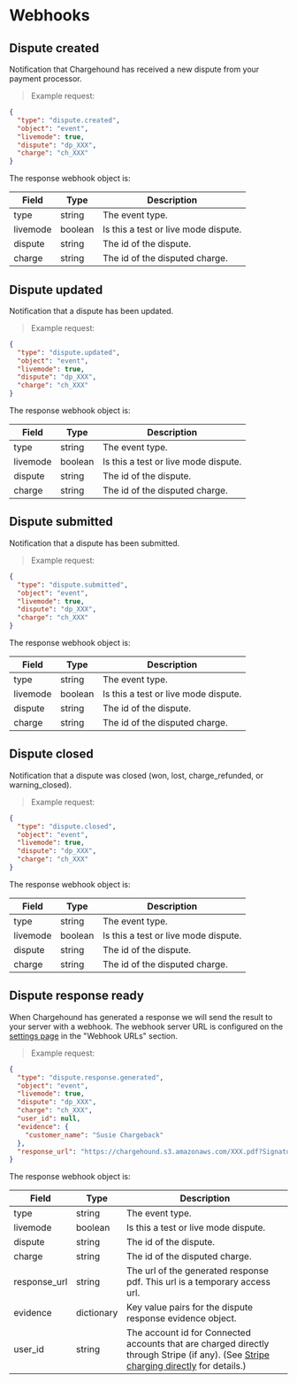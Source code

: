 # Webhooks

## Dispute created

Notification that Chargehound has received a new dispute from your payment processor.

> Example request:

```json
{
  "type": "dispute.created",
  "object": "event",
  "livemode": true,
  "dispute": "dp_XXX",
  "charge": "ch_XXX"
}
```

The response webhook object is:

| Field | Type | Description |
|---------------------|---------|-----------|
| type | string | The event type.
| livemode | boolean | Is this a test or live mode dispute. |
| dispute | string | The id of the dispute. |
| charge | string| The id of the disputed charge. |

## Dispute updated

Notification that a dispute has been updated.

> Example request:

```json
{
  "type": "dispute.updated",
  "object": "event",
  "livemode": true,
  "dispute": "dp_XXX",
  "charge": "ch_XXX"
}
```

The response webhook object is:

| Field | Type | Description |
|---------------------|---------|-----------|
| type | string | The event type.
| livemode | boolean | Is this a test or live mode dispute. |
| dispute | string | The id of the dispute. |
| charge | string| The id of the disputed charge. |

## Dispute submitted

Notification that a dispute has been submitted.

> Example request:

```json
{
  "type": "dispute.submitted",
  "object": "event",
  "livemode": true,
  "dispute": "dp_XXX",
  "charge": "ch_XXX"
}
```

The response webhook object is:

| Field | Type | Description |
|---------------------|---------|-----------|
| type | string | The event type.
| livemode | boolean | Is this a test or live mode dispute. |
| dispute | string | The id of the dispute. |
| charge | string| The id of the disputed charge. |

## Dispute closed

Notification that a dispute was closed (won, lost, charge_refunded, or warning_closed).

> Example request:

```json
{
  "type": "dispute.closed",
  "object": "event",
  "livemode": true,
  "dispute": "dp_XXX",
  "charge": "ch_XXX"
}
```

The response webhook object is:

| Field | Type | Description |
|---------------------|---------|-----------|
| type | string | The event type.
| livemode | boolean | Is this a test or live mode dispute. |
| dispute | string | The id of the dispute. |
| charge | string| The id of the disputed charge. |

## Dispute response ready

When Chargehound has generated a response we will send the result to your server with a webhook. The webhook server URL is configured on the [settings page](https://www.chargehound.com/dashboard/settings/api#webhook-urls) in the "Webhook URLs" section.

> Example request:

```json
{
  "type": "dispute.response.generated",
  "object": "event",
  "livemode": true,
  "dispute": "dp_XXX",
  "charge": "ch_XXX",
  "user_id": null,
  "evidence": {
    "customer_name": "Susie Chargeback"
  },
  "response_url": "https://chargehound.s3.amazonaws.com/XXX.pdf?Signature=XXX&Expires=XXX&AWSAccessKeyId=XXX"
}
```

The response webhook object is:

| Field | Type | Description |
|---------------------|---------|-----------|
| type | string | The event type.
| livemode | boolean | Is this a test or live mode dispute. |
| dispute | string | The id of the dispute. |
| charge | string| The id of the disputed charge. |
| response_url | string | The url of the generated response pdf. This url is a temporary access url. |
| evidence | dictionary | Key value pairs for the dispute response evidence object. |
| user_id | string | The account id for Connected accounts that are charged directly through Stripe (if any). (See [Stripe charging directly](#stripe-charging-directly) for details.) |
